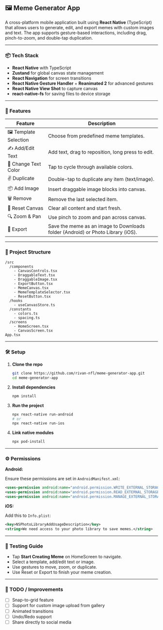 ## 🖼️ Meme Generator App

A cross-platform mobile application built using **React Native** (TypeScript) that allows users to generate, edit, and export memes with custom images and text. The app supports gesture-based interactions, including drag, pinch-to-zoom, and double-tap duplication.

---

### 📦 Tech Stack

* **React Native** with TypeScript
* **Zustand** for global canvas state management
* **React Navigation** for screen transitions
* **React Native Gesture Handler** + **Reanimated 2** for advanced gestures
* **React Native View Shot** to capture canvas
* **react-native-fs** for saving files to device storage

---

### 🚀 Features

| Feature                | Description                                                                     |
| ---------------------- | ------------------------------------------------------------------------------- |
| 🖼️ Template Selection | Choose from predefined meme templates.                                          |
| ✍️ Add/Edit Text       | Add text, drag to reposition, long press to edit.                               |
| 🎨 Change Text Color   | Tap to cycle through available colors.                                          |
| ✌️ Duplicate           | Double-tap to duplicate any item (text/image).                                  |
| 📦 Add Image           | Insert draggable image blocks into canvas.                                      |
| 🗑️ Remove             | Remove the last selected item.                                                  |
| 🔄 Reset Canvas        | Clear all content and start fresh.                                              |
| 🔍 Zoom & Pan          | Use pinch to zoom and pan across canvas.                                        |
| 💾 Export              | Save the meme as an image to Downloads folder (Android) or Photo Library (iOS). |

---

### 📁 Project Structure

```
/src
  /components
    - CanvasControls.tsx
    - DraggableText.tsx
    - DraggableImage.tsx
    - ExportButton.tsx
    - MemeCanvas.tsx
    - MemeTemplateSelector.tsx
    - ResetButton.tsx
  /hooks
    - useCanvasStore.ts
  /constants
    - colors.ts
    - spacing.ts
  /screens
    - HomeScreen.tsx
    - CanvasScreen.tsx
App.tsx
```

---

### 🛠 Setup

1. **Clone the repo**

   ```bash
   git clone https://github.com/rivan-nfl/meme-generator-app.git
   cd meme-generator-app
   ```

2. **Install dependencies**

   ```bash
   npm install
   ```

3. **Run the project**

   ```bash
   npx react-native run-android
   # or
   npx react-native run-ios
   ```

4. **Link native modules**

   ```bash
   npx pod-install
   ```

---

### ⚙️ Permissions

**Android:**

Ensure these permissions are set in `AndroidManifest.xml`:

```xml
<uses-permission android:name="android.permission.WRITE_EXTERNAL_STORAGE" />
<uses-permission android:name="android.permission.READ_EXTERNAL_STORAGE" />
<uses-permission android:name="android.permission.MANAGE_EXTERNAL_STORAGE" />
```

**iOS:**

Add this to `Info.plist`:

```xml
<key>NSPhotoLibraryAddUsageDescription</key>
<string>We need access to your photo library to save memes.</string>
```

---

### 🧪 Testing Guide

* Tap **Start Creating Meme** on HomeScreen to navigate.
* Select a template, add/edit text or image.
* Use gestures to move, zoom, or duplicate.
* Use Reset or Export to finish your meme creation.

---

### 📌 TODO / Improvements

* [ ] Snap-to-grid feature
* [ ] Support for custom image upload from gallery
* [ ] Animated transitions
* [ ] Undo/Redo support
* [ ] Share directly to social media